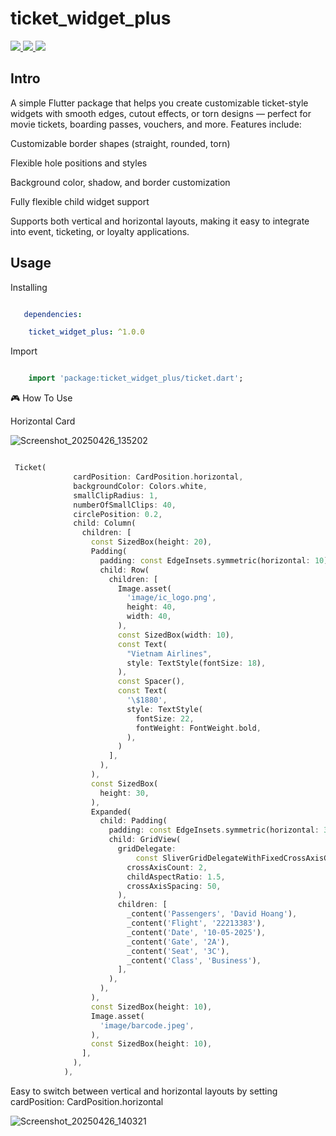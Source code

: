 # ticket_widget_plus
<a href="https://pub.dev/packages/pull_to_refresh">
  <img src="https://img.shields.io/pub/v/pull_to_refresh.svg"/>
</a>
<a href="https://flutter.dev/">
  <img src="https://img.shields.io/badge/flutter-%3E%3D%202.0.0-green.svg"/>
</a>
<a href="https://opensource.org/licenses/MIT">
  <img src="https://img.shields.io/badge/License-MIT-yellow.svg"/>
</a>

## Intro

A simple Flutter package that helps you create customizable ticket-style widgets with smooth edges, cutout effects, or torn designs — perfect for movie tickets, boarding passes, vouchers, and more.
Features include:

Customizable border shapes (straight, rounded, torn)

Flexible hole positions and styles

Background color, shadow, and border customization

Fully flexible child widget support

Supports both vertical and horizontal layouts, making it easy to integrate into event, ticketing, or loyalty applications.

## Usage

Installing

```yaml

   dependencies:

    ticket_widget_plus: ^1.0.0


```

Import

```dart

    import 'package:ticket_widget_plus/ticket.dart';

```

🎮 How To Use 

Horizontal Card

![Screenshot_20250426_135202](https://github.com/user-attachments/assets/a961ff7c-68a1-4518-abe7-4bb73ef83fca)

```dart

 Ticket(
              cardPosition: CardPosition.horizontal,
              backgroundColor: Colors.white,
              smallClipRadius: 1,
              numberOfSmallClips: 40,
              circlePosition: 0.2,
              child: Column(
                children: [
                  const SizedBox(height: 20),
                  Padding(
                    padding: const EdgeInsets.symmetric(horizontal: 10),
                    child: Row(
                      children: [
                        Image.asset(
                          'image/ic_logo.png',
                          height: 40,
                          width: 40,
                        ),
                        const SizedBox(width: 10),
                        const Text(
                          "Vietnam Airlines",
                          style: TextStyle(fontSize: 18),
                        ),
                        const Spacer(),
                        const Text(
                          '\$1880',
                          style: TextStyle(
                            fontSize: 22,
                            fontWeight: FontWeight.bold,
                          ),
                        )
                      ],
                    ),
                  ),
                  const SizedBox(
                    height: 30,
                  ),
                  Expanded(
                    child: Padding(
                      padding: const EdgeInsets.symmetric(horizontal: 30),
                      child: GridView(
                        gridDelegate:
                            const SliverGridDelegateWithFixedCrossAxisCount(
                          crossAxisCount: 2,
                          childAspectRatio: 1.5,
                          crossAxisSpacing: 50,
                        ),
                        children: [
                          _content('Passengers', 'David Hoang'),
                          _content('Flight', '22213383'),
                          _content('Date', '10-05-2025'),
                          _content('Gate', '2A'),
                          _content('Seat', '3C'),
                          _content('Class', 'Business'),
                        ],
                      ),
                    ),
                  ),
                  const SizedBox(height: 10),
                  Image.asset(
                    'image/barcode.jpeg',
                  ),
                  const SizedBox(height: 10),
                ],
              ),
            ),

```
Easy to switch between vertical and horizontal layouts by setting cardPosition: CardPosition.horizontal

![Screenshot_20250426_140321](https://github.com/user-attachments/assets/9f67e5f2-9646-4fe2-b282-988f02710bad)


